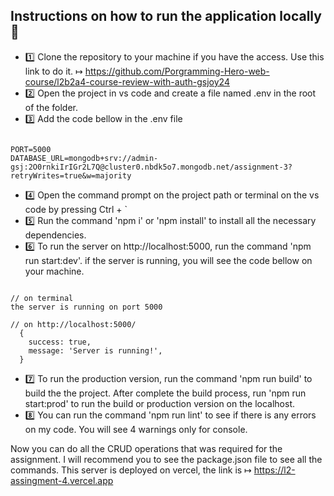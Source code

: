 ## Instructions on how to run the application locally 📝

- 1️⃣ Clone the repository to your machine if you have the access. Use this link to do it.
  ↦ https://github.com/Porgramming-Hero-web-course/l2b2a4-course-review-with-auth-gsjoy24
- 2️⃣ Open the project in vs code and create a file named .env in the root of the folder.
- 3️⃣ Add the code bellow in the .env file

```

PORT=5000
DATABASE_URL=mongodb+srv://admin-gsj:2O0rnkiIrIGr2L7Q@cluster0.nbdk5o7.mongodb.net/assignment-3?retryWrites=true&w=majority

```

- 4️⃣ Open the command prompt on the project path or terminal on the vs code by pressing Ctrl + `
- 5️⃣ Run the command 'npm i' or 'npm install' to install all the necessary dependencies.
- 6️⃣ To run the server on http://localhost:5000, run the command 'npm run start:dev'. if the server is running, you will see the code bellow on your machine.

```

// on terminal
the server is running on port 5000

// on http://localhost:5000/
  {
    success: true,
    message: 'Server is running!',
  }

```

- 7️⃣ To run the production version, run the command 'npm run build' to build the the project. After complete the build process, run 'npm run start:prod' to run the build or production version on the localhost.
- 8️⃣ You can run the command 'npm run lint' to see if there is any errors on my code. You will see 4 warnings only for console.

Now you can do all the CRUD operations that was required for the assignment. I will recommend you to see the package.json file to see all the commands.
This server is deployed on vercel, the link is ↦ https://l2-assingment-4.vercel.app
